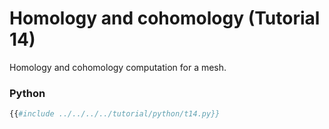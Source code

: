 # Homology and cohomology (Tutorial 14)

Homology and cohomology computation for a mesh.

### Python
```python
{{#include ../../../../tutorial/python/t14.py}}
```
